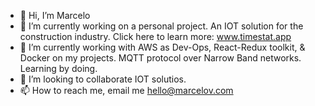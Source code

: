 - 👋 Hi, I’m Marcelo
- 👀 I’m currently working on a personal project. An IOT solution for the construction industry. Click here to learn more: www.timestat.app
- 🌱 I’m currently working with AWS as Dev-Ops, React-Redux toolkit,  & Docker on my projects.  MQTT protocol over Narrow Band networks. Learning by doing. 
- 💞️ I’m looking to collaborate IOT solutios.
- 📫 How to reach me, email me hello@marcelov.com

<!---
marcelchelo/marcelchelo is a ✨ special ✨ repository because its `README.md` (this file) appears on your GitHub profile.
You can click the Preview link to take a look at your changes.
--->
